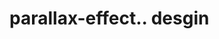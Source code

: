 # parallax-effect.. desgin                                                                                     
   
